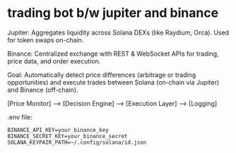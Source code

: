 # trading bot b/w jupiter and binance

Jupiter: Aggregates liquidity across Solana DEXs (like Raydium, Orca). Used for token swaps on-chain.

Binance: Centralized exchange with REST & WebSocket APIs for trading, price data, and order execution.

Goal: Automatically detect price differences (arbitrage or trading opportunities) and execute trades between Solana (on-chain via Jupiter) and Binance (off-chain).

[Price Monitor] --> [Decision Engine] --> [Execution Layer] --> [Logging]

.env file:

```
BINANCE_API_KEY=your_binance_key
BINANCE_SECRET_KEY=your_binance_secret
SOLANA_KEYPAIR_PATH=~/.config/solana/id.json
```
